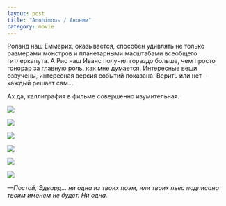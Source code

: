 ```yaml
---
layout: post
title: "Anonimous / Аноним"
category: movie
---
```

Роланд наш Еммерих, оказывается, способен удивлять не только размерами монстров и&#160;планетарными масштабами всеобщего гитлеркапута. А&#160;Рис наш Иванс получил гораздо больше, чем просто гонорар за главную роль, как мне думается. Интересные вещи озвучены, интересная версия событий показана. Верить или нет&#160;— каждый решает сам...

Ах да, каллиграфия в&#160;фильме совершенно изумительная.

![](https://pics.livejournal.com/quillcraft/pic/001kxzrd)

![](https://pics.livejournal.com/quillcraft/pic/001ky72b)

![](https://pics.livejournal.com/quillcraft/pic/001kz7k8)

![](https://pics.livejournal.com/quillcraft/pic/001p06yg)

![](https://pics.livejournal.com/quillcraft/pic/001p1fsc)

![](https://pics.livejournal.com/quillcraft/pic/001p2h1z)

*—Постой, Эдвард... ни одна из твоих поэм, или твоих пьес подписана твоим именем не будет. Ни одна.*
